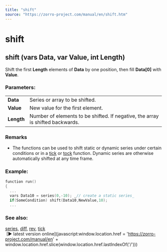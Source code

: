 ```yaml
---
title: "shift"
source: "https://zorro-project.com/manual/en/shift.htm"
---
```


# shift

## shift (vars Data, var Value, int Length)

Shift the first **Length** elements of **Data** by one position, then fill **Data\[0\]** with **Value**. 

### Parameters:

<table border="0"><tbody><tr><td><strong>Data</strong></td><td>Series or array to be shifted.</td></tr><tr><td><strong>Value</strong></td><td>New value for the first element.</td></tr><tr><td><strong>Length</strong></td><td>Number of elements to be shifted. If negative, the array is shifted backwards.</td></tr></tbody></table>

### Remarks

*   The functions can be used to shift static or dynamic series under certain conditions or in a [tick](089_tick_tock.md) or [tock](089_tick_tock.md) function. Dynamic series are otherwise automatically shifted at any time frame.

### Example:

```c
function run()
{
  ...
  vars Data10 = series(0,-10); _// create a static series_
  if(SomeCondition) shift(Data10,NewValue,10);
  ...
```

### See also:

[series](091_series.md), [diff](128_diff.md), [rev](127_rev.md), [tick](089_tick_tock.md)  
 [► latest version online](javascript:window.location.href = 'https://zorro-project.com/manual/en' + window.location.href.slice\(window.location.href.lastIndexOf\('/'\)\))